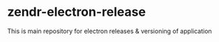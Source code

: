 # zendr-electron-release
This is main repository for electron releases &amp; versioning of application
